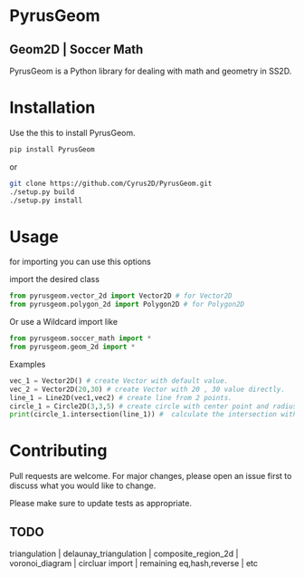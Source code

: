 # PyrusGeom
## Geom2D | Soccer Math

PyrusGeom is a Python library for dealing with math and geometry in SS2D.


# Installation

Use the this  to install PyrusGeom.
```Bash
pip install PyrusGeom
```
or 
```sh
git clone https://github.com/Cyrus2D/PyrusGeom.git
./setup.py build
./setup.py install
```

# Usage

for importing you can use this options

import the desired class
```python
from pyrusgeom.vector_2d import Vector2D # for Vector2D
from pyrusgeom.polygon_2d import Polygon2D # for Polygon2D
```
Or use a Wildcard import like
```python
from pyrusgeom.soccer_math import *
from pyrusgeom.geom_2d import *
```

Examples

```python
vec_1 = Vector2D() # create Vector with default value.
vec_2 = Vector2D(20,30) # create Vector with 20 , 30 value directly.
line_1 = Line2D(vec1,vec2) # create line from 2 points.
circle_1 = Circle2D(3,3,5) # create circle with center point and radius value.
print(circle_1.intersection(line_1)) #  calculate the intersection with straight line.
```

# Contributing
Pull requests are welcome. For major changes, please open an issue first to discuss what you would like to change.

Please make sure to update tests as appropriate.

## TODO
triangulation | 
delaunay_triangulation | 
composite_region_2d | 
voronoi_diagram | 
circluar import | 
remaining eq,hash,reverse |
etc
